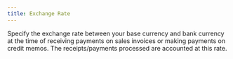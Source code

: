 ```yaml
---
title: Exchange Rate
---
```



Specify the exchange rate between your base currency and bank currency at the time of receiving payments on sales invoices or making payments on credit memos. The receipts/payments processed are accounted at this rate.
